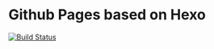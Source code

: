 # Github Pages based on Hexo  
[![Build Status](https://travis-ci.org/YuboZhang/YuboZhang.github.io.svg?branch=master)](https://travis-ci.org/YuboZhang/YuboZhang.github.io)
